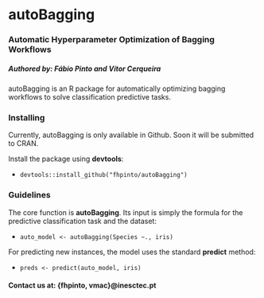 # autoBagging 
### Automatic Hyperparameter Optimization of Bagging Workflows
##### Authored by: Fábio Pinto and Vítor Cerqueira

autoBagging is an R package for automatically optimizing bagging workflows to solve classification predictive tasks.

### Installing

Currently, autoBagging is only available in Github. Soon it will be submitted to CRAN.

Install the package using **devtools**:

- `devtools::install_github("fhpinto/autoBagging")`

### Guidelines

The core function is **autoBagging**. Its input is simply the formula for the predictive classification task and the dataset:

- `auto_model <- autoBagging(Species ~., iris)`

For predicting new instances, the model uses the standard **predict** method:

- `preds <- predict(auto_model, iris)`

#### Contact us at: \{fhpinto, vmac\}@inesctec.pt
